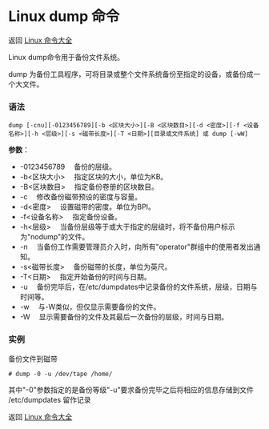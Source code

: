 # Linux dump 命令

返回 [Linux 命令大全](https://ahuang007.github.com/Linux-Command)

Linux dump命令用于备份文件系统。

dump 为备份工具程序，可将目录或整个文件系统备份至指定的设备，或备份成一个大文件。

### 语法

```
dump [-cnu][-0123456789][-b <区块大小>][-B <区块数目>][-d <密度>][-f <设备名称>][-h <层级>][-s <磁带长度>][-T <日期>][目录或文件系统] 或 dump [-wW]
```

**参数**：

- -0123456789 　备份的层级。
- -b<区块大小> 　指定区块的大小，单位为KB。
- -B<区块数目> 　指定备份卷册的区块数目。
- -c 　修改备份磁带预设的密度与容量。
- -d<密度> 　设置磁带的密度。单位为BPI。
- -f<设备名称> 　指定备份设备。
- -h<层级> 　当备份层级等于或大于指定的层级时，将不备份用户标示为"nodump"的文件。
- -n 　当备份工作需要管理员介入时，向所有"operator"群组中的使用者发出通知。
- -s<磁带长度> 　备份磁带的长度，单位为英尺。
- -T<日期> 　指定开始备份的时间与日期。
- -u 　备份完毕后，在/etc/dumpdates中记录备份的文件系统，层级，日期与时间等。
- -w 　与-W类似，但仅显示需要备份的文件。
- -W 　显示需要备份的文件及其最后一次备份的层级，时间与日期。

### 实例

备份文件到磁带

```
# dump -0 -u /dev/tape /home/
```

其中"-0"参数指定的是备份等级"-u"要求备份完毕之后将相应的信息存储到文件 /etc/dumpdates 留作记录

返回 [Linux 命令大全](https://ahuang007.github.com/Linux-Command)